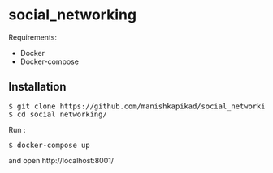 # social_networking

Requirements:
- Docker
- Docker-compose

## Installation
<pre>
$ git clone https://github.com/manishkapikad/social_networking.git
$ cd social_networking/
</pre>

Run : 
<pre>$ docker-compose up</pre>

and open http://localhost:8001/